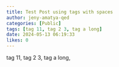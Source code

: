 ```yaml
---
title: Test Post using tags with spaces
author: jeny-amatya-qed
categories: [Public]
tags: [tag 11, tag 2 3, tag a long]
date: 2024-05-13 06:19:33 
likes: 0
---
```


tag 11, tag 2 3, tag a long,